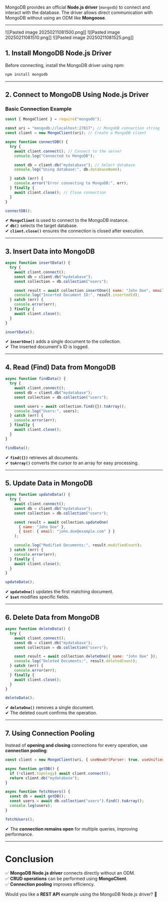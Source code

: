 
MongoDB provides an official **Node.js driver** (`mongodb`) to connect and interact with the database. The driver allows direct communication with MongoDB without using an ODM like **Mongoose**.

---

![[Pasted image 20250211081500.png]]
![[Pasted image 20250211081510.png]]
![[Pasted image 20250211081525.png]]


## **1. Install MongoDB Node.js Driver**

Before connecting, install the MongoDB driver using npm:

```sh
npm install mongodb
```

---

## **2. Connect to MongoDB Using Node.js Driver**

### **Basic Connection Example**

```js
const { MongoClient } = require("mongodb");

const uri = "mongodb://localhost:27017"; // MongoDB connection string
const client = new MongoClient(uri); // Create a MongoDB client

async function connectDB() {
  try {
    await client.connect(); // Connect to the server
    console.log("Connected to MongoDB");

    const db = client.db("mydatabase"); // Select database
    console.log("Using database:", db.databaseName);

  } catch (err) {
    console.error("Error connecting to MongoDB:", err);
  } finally {
    await client.close(); // Close connection
  }
}

connectDB();
```

✔ **`MongoClient`** is used to connect to the MongoDB instance.  
✔ **`db()`** selects the target database.  
✔ **`client.close()`** ensures the connection is closed after execution.

---

## **3. Insert Data into MongoDB**

```js
async function insertData() {
  try {
    await client.connect();
    const db = client.db("mydatabase");
    const collection = db.collection("users");

    const result = await collection.insertOne({ name: "John Doe", email: "john@example.com" });
    console.log("Inserted Document ID:", result.insertedId);
  } catch (err) {
    console.error(err);
  } finally {
    await client.close();
  }
}

insertData();
```

✔ **`insertOne()`** adds a single document to the collection.  
✔ The inserted document's ID is logged.

---

## **4. Read (Find) Data from MongoDB**

```js
async function findData() {
  try {
    await client.connect();
    const db = client.db("mydatabase");
    const collection = db.collection("users");

    const users = await collection.find({}).toArray();
    console.log("Users:", users);
  } catch (err) {
    console.error(err);
  } finally {
    await client.close();
  }
}

findData();
```

✔ **`find({})`** retrieves all documents.  
✔ **`toArray()`** converts the cursor to an array for easy processing.

---

## **5. Update Data in MongoDB**

```js
async function updateData() {
  try {
    await client.connect();
    const db = client.db("mydatabase");
    const collection = db.collection("users");

    const result = await collection.updateOne(
      { name: "John Doe" }, 
      { $set: { email: "john.doe@example.com" } }
    );

    console.log("Modified Documents:", result.modifiedCount);
  } catch (err) {
    console.error(err);
  } finally {
    await client.close();
  }
}

updateData();
```

✔ **`updateOne()`** updates the first matching document.  
✔ **`$set`** modifies specific fields.

---

## **6. Delete Data from MongoDB**

```js
async function deleteData() {
  try {
    await client.connect();
    const db = client.db("mydatabase");
    const collection = db.collection("users");

    const result = await collection.deleteOne({ name: "John Doe" });
    console.log("Deleted Documents:", result.deletedCount);
  } catch (err) {
    console.error(err);
  } finally {
    await client.close();
  }
}

deleteData();
```

✔ **`deleteOne()`** removes a single document.  
✔ The deleted count confirms the operation.

---

## **7. Using Connection Pooling**

Instead of **opening and closing** connections for every operation, use **connection pooling**:

```js
const client = new MongoClient(uri, { useNewUrlParser: true, useUnifiedTopology: true });

async function getDB() {
  if (!client.topology) await client.connect();
  return client.db("mydatabase");
}

async function fetchUsers() {
  const db = await getDB();
  const users = await db.collection("users").find().toArray();
  console.log(users);
}

fetchUsers();
```

✔ The **connection remains open** for multiple queries, improving performance.

---

# **Conclusion**

✅ **MongoDB Node.js driver** connects directly without an ODM.  
✅ **CRUD operations** can be performed using **MongoClient**.  
✅ **Connection pooling** improves efficiency.

Would you like a **REST API** example using the MongoDB Node.js driver? 🚀
